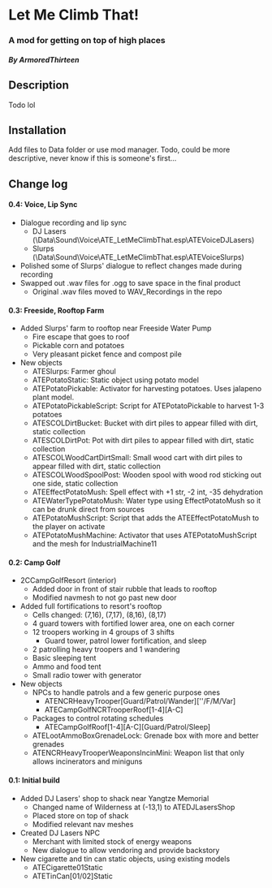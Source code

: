 # Let Me Climb That!
### A mod for getting on top of high places
#### *By ArmoredThirteen*


## Description
Todo lol


## Installation
Add files to Data folder or use mod manager.
Todo, could be more descriptive, never know if this is someone's first...


## Change log
#### 0.4: Voice, Lip Sync
- Dialogue recording and lip sync
	- DJ Lasers (\Data\Sound\Voice\ATE_LetMeClimbThat.esp\ATEVoiceDJLasers)
	- Slurps (\Data\Sound\Voice\ATE_LetMeClimbThat.esp\ATEVoiceSlurps)
- Polished some of Slurps' dialogue to reflect changes made during recording
- Swapped out .wav files for .ogg to save space in the final product
	- Original .wav files moved to WAV_Recordings in the repo
#### 0.3: Freeside, Rooftop Farm
- Added Slurps' farm to rooftop near Freeside Water Pump
	- Fire escape that goes to roof
	- Pickable corn and potatoes
	- Very pleasant picket fence and compost pile
- New objects
	- ATESlurps: Farmer ghoul
	- ATEPotatoStatic: Static object using potato model
	- ATEPotatoPickable: Activator for harvesting potatoes. Uses jalapeno plant model.
	- ATEPotatoPickableScript: Script for ATEPotatoPickable to harvest 1-3 potatoes
	- ATESCOLDirtBucket: Bucket with dirt piles to appear filled with dirt, static collection
	- ATESCOLDirtPot: Pot with dirt piles to appear filled with dirt, static collection
	- ATESCOLWoodCartDirtSmall: Small wood cart with dirt piles to appear filled with dirt, static collection
	- ATESCOLWoodSpoolPost: Wooden spool with wood rod sticking out one side, static collection
	- ATEEffectPotatoMush: Spell effect with +1 str, -2 int, -35 dehydration
	- ATEWaterTypePotatoMush: Water type using EffectPotatoMush so it can be drunk direct from sources
	- ATEPotatoMushScript: Script that adds the ATEEffectPotatoMush to the player on activate
	- ATEPotatoMushMachine: Activator that uses ATEPotatoMushScript and the mesh for IndustrialMachine11
#### 0.2: Camp Golf
- 2CCampGolfResort (interior)
	- Added door in front of stair rubble that leads to rooftop
	- Modified navmesh to not go past new door
- Added full fortifications to resort's rooftop
	- Cells changed: (7,16), (7,17), (8,16), (8,17)
	- 4 guard towers with fortified lower area, one on each corner
	- 12 troopers working in 4 groups of 3 shifts
		- Guard tower, patrol lower fortification, and sleep
	- 2 patrolling heavy troopers and 1 wandering
	- Basic sleeping tent
	- Ammo and food tent
	- Small radio tower with generator
- New objects
	- NPCs to handle patrols and a few generic purpose ones
		- ATENCRHeavyTrooper[Guard/Patrol/Wander][''/F/M/Var]
		- ATECampGolfNCRTrooperRoof[1-4][A-C]
	- Packages to control rotating schedules
		- ATECampGolfRoof[1-4][A-C][Guard/Patrol/Sleep]
	- ATELootAmmoBoxGrenadeLock: Grenade box with more and better grenades
	- ATENCRHeavyTrooperWeaponsIncinMini: Weapon list that only allows incinerators and miniguns
#### 0.1: Initial build
- Added DJ Lasers' shop to shack near Yangtze Memorial
	- Changed name of Wilderness at (-13,1) to ATEDJLasersShop
	- Placed store on top of shack
	- Modified relevant nav meshes
- Created DJ Lasers NPC
	- Merchant with limited stock of energy weapons
	- New dialogue to allow vendoring and provide backstory
- New cigarette and tin can static objects, using existing models
	- ATECigarette01Static
	- ATETinCan[01/02]Static